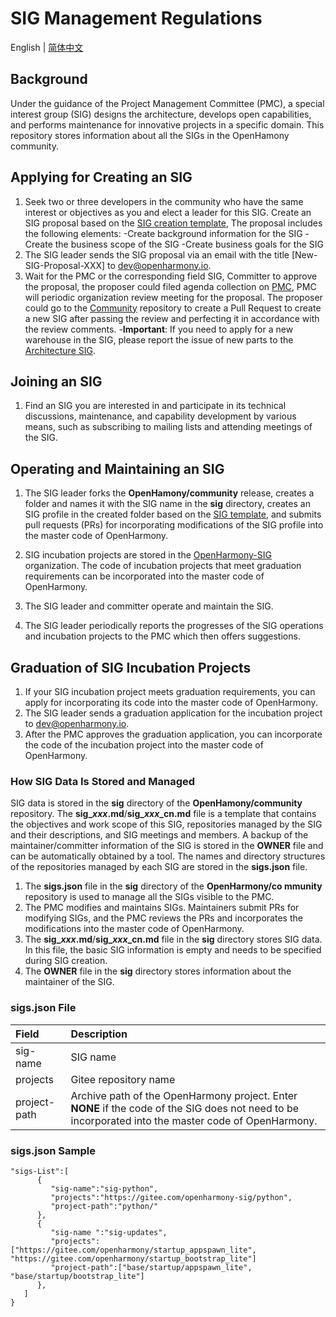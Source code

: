 # SIG Management Regulations
English | [简体中文](./README.md)

## Background
Under the guidance of the Project Management Committee (PMC), a special interest group (SIG) designs the architecture, develops open capabilities, and performs maintenance for innovative projects in a specific domain.
This repository stores information about all the SIGs in the OpenHamony community.

## Applying for Creating an SIG
1. Seek two or three developers in the community who have the same interest or objectives as you and elect a leader for this SIG. Create an SIG proposal based on the [SIG creation template](sig-template/oep_cn.md), The proposal includes the following elements:
     -Create background information for the SIG
     -Create the business scope of the SIG
     -Create business goals for the SIG
2. The SIG leader sends the SIG proposal via an email with the title [New-SIG-Proposal-XXX] to dev@openharmony.io.
3. Wait for the PMC or the corresponding field SIG, Committer to approve the proposal, the proposer could filed agenda collection on [PMC](https://etherpad.openharmony.cn/p/pmc), PMC will periodic organization review meeting for the proposal. The proposer could go to the [Community](https://gitee.com/openharmony/community) repository to create a Pull Request to create a new SIG after passing the review and perfecting it in accordance with the review comments.
-**Important**: If you need to apply for a new warehouse in the SIG, please report the issue of new parts to the [Architecture SIG](https://etherpad.openharmony.cn/p/sig-architecture).


## Joining an SIG
1. Find an SIG you are interested in and participate in its technical discussions, maintenance, and capability development by various means, such as subscribing to mailing lists and attending meetings of the SIG.

## Operating and Maintaining an SIG

1. The SIG leader forks the **OpenHamony/community** release, creates a folder and names it with the SIG name in the **sig** directory, creates an SIG profile in the created folder based on the [SIG template](sig-template/), and submits pull requests (PRs) for incorporating modifications of the SIG profile into the master code of OpenHarmony.

2. SIG incubation projects are stored in the [OpenHarmony-SIG](https://gitee.com/openharmony-sig) organization. The code of incubation projects that meet graduation requirements can be incorporated into the master code of OpenHarmony.

3. The SIG leader and committer operate and maintain the SIG.

4. The SIG leader periodically reports the progresses of the SIG operations and incubation projects to the PMC which then offers suggestions.

## Graduation of SIG Incubation Projects
1. If your SIG incubation project meets graduation requirements, you can apply for incorporating its code into the master code of OpenHarmony.
2. The SIG leader sends a graduation application for the incubation project to dev@openharmony.io.
3. After the PMC approves the graduation application, you can incorporate the code of the incubation project into the master code of OpenHarmony.

### How SIG Data Is Stored and Managed
SIG data is stored in the **sig** directory of the **OpenHamony/community** repository. The **sig_***xxx***.md**/**sig_***xxx***_cn.md** file is a template that contains the objectives and work scope of this SIG, repositories managed by the SIG and their descriptions, and SIG meetings and members. A backup of the maintainer/committer information of the SIG is stored in the **OWNER** file and can be automatically obtained by a tool. The names and directory structures of the repositories managed by each SIG are stored in the **sigs.json** file.
1. The **sigs.json** file in the **sig** directory of the **OpenHarmony/co    mmunity** repository is used to manage all the SIGs visible to the PMC.
2. The PMC modifies and maintains SIGs. Maintainers submit PRs for modifying SIGs, and the PMC reviews the PRs and incorporates the modifications into the master code of OpenHarmony.
3. The **sig_***xxx***.md**/**sig_***xxx***_cn.md** file in the **sig** directory stores SIG data. In this file, the basic SIG information is empty and needs to be specified during SIG creation.
4. The **OWNER** file in the **sig** directory stores information about the maintainer of the SIG.


###  sigs.json File
| Field | Description |
|:---|:---|
|  sig-name | SIG name |
|  projects| Gitee repository name |
|  project-path | Archive path of the OpenHarmony project. Enter **NONE** if the code of the SIG does not need to be incorporated into the master code of OpenHarmony. |

### sigs.json Sample
```
"sigs-List":[
      {
         "sig-name":"sig-python",
         "projects":"https://gitee.com/openharmony-sig/python",
         "project-path":"python/"
      },
      {
         "sig-name ":"sig-updates",
         "projects":["https://gitee.com/openharmony/startup_appspawn_lite", "https://gitee.com/openharmony/startup_bootstrap_lite"]
         "project-path":["base/startup/appspawn_lite", "base/startup/bootstrap_lite"]
      },
   ]
}
```

